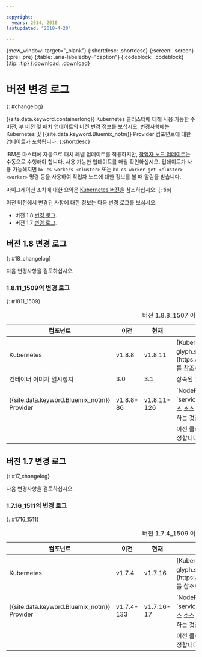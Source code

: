 ```yaml
---

copyright:
  years: 2014, 2018
lastupdated: "2018-4-20"

---
```


{:new_window: target="_blank"}
{:shortdesc: .shortdesc}
{:screen: .screen}
{:pre: .pre}
{:table: .aria-labeledby="caption"}
{:codeblock: .codeblock}
{:tip: .tip}
{:download: .download}

# 버전 변경 로그
{: #changelog}

{{site.data.keyword.containerlong}} Kubernetes 클러스터에 대해 사용 가능한 주 버전, 부 버전 및 패치 업데이트의 버전 변경 정보를 보십시오. 변경사항에는 Kubernetes 및 {{site.data.keyword.Bluemix_notm}} Provider 컴포넌트에 대한 업데이트가 포함됩니다.
{:shortdesc}

IBM은 마스터에 자동으로 패치 레벨 업데이트를 적용하지만, [작업자 노드 업데이트](cs_cluster_update.html#worker_node)는 수동으로 수행해야 합니다. 사용 가능한 업데이트를 매월 확인하십시오. 업데이트가 사용 가능해지면 `bx cs workers <cluster>` 또는 `bx cs worker-get <cluster> <worker>` 명령 등을 사용하여 작업자 노드에 대한 정보를 볼 때 알림을 받습니다. 

마이그레이션 조치에 대한 요약은 [Kubernetes 버전](cs_versions.html)을 참조하십시오.
{: tip}

이전 버전에서 변경된 사항에 대한 정보는 다음 변경 로그를 보십시오. 
-  버전 1.8 [변경 로그](#18_changelog). 
-  버전 1.7 [변경 로그](#17_changelog). 


## 버전 1.8 변경 로그
{: #18_changelog}

다음 변경사항을 검토하십시오. 

### 1.8.11_1509의 변경 로그
{: #1811_1509}

<table summary="버전 1.8.8_1507 이후의 변경사항">
<caption>버전 1.8.8_1507 이후의 변경사항</caption>
<thead>
<tr>
<th>컴포넌트</th>
<th>이전</th>
<th>현재</th>
<th>설명</th>
</tr>
</thead>
<tbody>
<tr>
<td>Kubernetes</td>
<td>v1.8.8</td>
<td>v1.8.11	</td>
<td>[Kubernetes 릴리스 정보![외부 링크 아이콘](../icons/launch-glyph.svg "외부 링크 아이콘")](https://github.com/kubernetes/kubernetes/releases/tag/v1.8.11)를 참조하십시오. </td>
</tr>
<tr>
<td>컨테이너 이미지 일시정지</td>
<td>3.0</td>
<td>3.1</td>
<td>상속된 고아 좀비 프로세스를 제거합니다. </td>
</tr>
<tr>
<td>{{site.data.keyword.Bluemix_notm}} Provider</td>
<td>v1.8.8-86</td>
<td>v1.8.11-126</td>
<td>`NodePort` 및 `LoadBalancer` 서비스는 이제 `service.spec.externalTrafficPolicy`를 `Local`로 설정하여 [클라이언스 소스 IP를 유지](cs_loadbalancer.html#node_affinity_tolerations)하는 것을 지원합니다. </td>
</tr>
<tr>
<td></td>
<td></td>
<td></td>
<td>이전 클러스터의 [에지 노드](cs_edge.html#edge) 결함 허용 설정을 수정합니다. </td>
</tr>
</tbody>
</table>

## 버전 1.7 변경 로그
{: #17_changelog}

다음 변경사항을 검토하십시오. 

### 1.7.16_1511의 변경 로그
{: #1716_1511}

<table summary="버전 1.7.4_1509 이후의 변경사항">
<caption>버전 1.7.4_1509 이후의 변경사항</caption>
<thead>
<tr>
<th>컴포넌트</th>
<th>이전</th>
<th>현재</th>
<th>설명</th>
</tr>
</thead>
<tbody>
<tr>
<td>Kubernetes</td>
<td>v1.7.4</td>
<td>v1.7.16	</td>
<td>[Kubernetes 릴리스 정보![외부 링크 아이콘](../icons/launch-glyph.svg "외부 링크 아이콘")](https://github.com/kubernetes/kubernetes/releases/tag/v1.7.16)를 참조하십시오. </td>
</tr>
<td>{{site.data.keyword.Bluemix_notm}} Provider</td>
<td>v1.7.4-133</td>
<td>v1.7.16-17</td>
<td>`NodePort` 및 `LoadBalancer` 서비스는 이제 `service.spec.externalTrafficPolicy`를 `Local`로 설정하여 [클라이언스 소스 IP를 유지](cs_loadbalancer.html#node_affinity_tolerations)하는 것을 지원합니다. </td>
</tr>
<tr>
<td></td>
<td></td>
<td></td>
<td>이전 클러스터의 [에지 노드](cs_edge.html#edge) 결함 허용 설정을 수정합니다. </td>
</tr>
</tbody>
</table>

